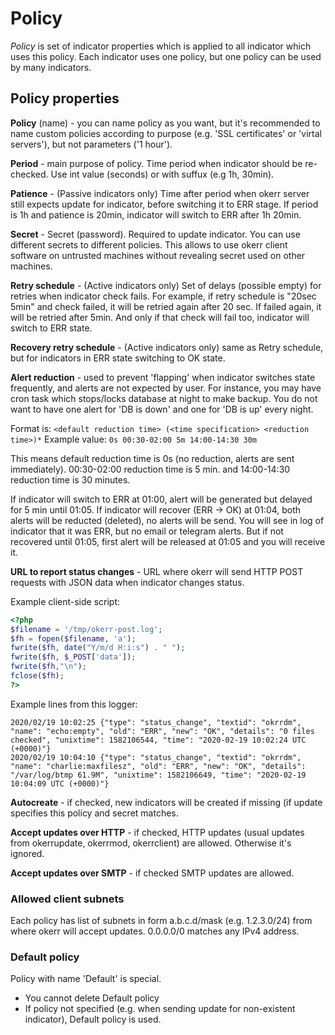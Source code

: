 # Policy

*Policy* is set of indicator properties which is applied to all indicator which uses this policy. Each indicator uses one policy, but one policy can be used by many indicators. 

## Policy properties

**Policy** (name) - you can name policy as you want, but it's recommended to name custom policies according to purpose (e.g. 'SSL certificates' or 'virtal servers'), but not parameters ('1 hour'). 

**Period** - main purpose of policy. Time period when indicator should be re-checked. Use int value (seconds) or with suffux (e.g 1h, 30min).

**Patience** - (Passive indicators only) Time after period when okerr server still expects update for indicator, before switching it to ERR stage. If period is 1h and patience is 20min, indicator will switch to ERR after 1h 20min.

**Secret** - Secret (password). Required to update indicator. You can use different secrets to different policies. This allows to use okerr client software on untrusted machines without revealing secret used on other machines.

**Retry schedule** - (Active indicators only) Set of delays (possible empty) for retries when indicator check fails. For example, if retry schedule is "20sec 5min" and check failed, it will be retried again after 20 sec. If failed again, it will be retried after 5min. And only if that check will fail too, indicator will switch to ERR state.

**Recovery retry schedule** - (Active indicators only) same as Retry schedule, but for indicators in ERR state switching to OK state.

**Alert reduction** - used to prevent 'flapping' when indicator switches state frequently, and alerts are not expected by user. For instance, you may have cron task which stops/locks database at night to make backup. You do not want to have one alert for 'DB is down' and one for 'DB is up' every night.

Format is: `<default reduction time> (<time specification> <reduction time>)*`
Example value: `0s 00:30-02:00 5m 14:00-14:30 30m`

This means default reduction time is 0s (no reduction, alerts are sent immediately). 00:30-02:00 reduction time is 5 min. and 14:00-14:30 reduction time is 30 minutes.

If indicator will switch to ERR at 01:00, alert will be generated but delayed for 5 min until 01:05. If indicator will recover (ERR -> OK) at 01:04, both alerts will be reducted (deleted), no alerts will be send. You will see in log of indicator that it was ERR, but no email or telegram alerts. But if not recovered until 01:05, first alert will be released at 01:05 and you will receive it.

**URL to report status changes** - URL where okerr will send HTTP POST requests with JSON data when indicator changes status.

Example client-side script:
```php
<?php
$filename = '/tmp/okerr-post.log';
$fh = fopen($filename, 'a');
fwrite($fh, date("Y/m/d H:i:s") . " ");
fwrite($fh, $_POST['data']);
fwrite($fh,"\n");
fclose($fh);
?>
```

Example lines from this logger:
```
2020/02/19 10:02:25 {"type": "status_change", "textid": "okrrdm", "name": "echo:empty", "old": "ERR", "new": "OK", "details": "0 files checked", "unixtime": 1582106544, "time": "2020-02-19 10:02:24 UTC (+0000)"}
2020/02/19 10:04:10 {"type": "status_change", "textid": "okrrdm", "name": "charlie:maxfilesz", "old": "ERR", "new": "OK", "details": "/var/log/btmp 61.9M", "unixtime": 1582106649, "time": "2020-02-19 10:04:09 UTC (+0000)"}
```

**Autocreate** - if checked, new indicators will be created if missing (if update specifies this policy and secret matches.

**Accept updates over HTTP** - if checked, HTTP updates (usual updates from okerrupdate, okerrmod, okerrclient) are allowed. Otherwise it's ignored.

**Accept updates over SMTP** - if checked SMTP updates are allowed.

### Allowed client subnets
Each policy has list of subnets in form a.b.c.d/mask (e.g. 1.2.3.0/24) from where okerr will accept updates. 0.0.0.0/0 matches any IPv4 address.

### Default policy
Policy with name 'Default' is special.
- You cannot delete Default policy
- If policy not specified (e.g. when sending update for non-existent indicator), Default policy is used.
